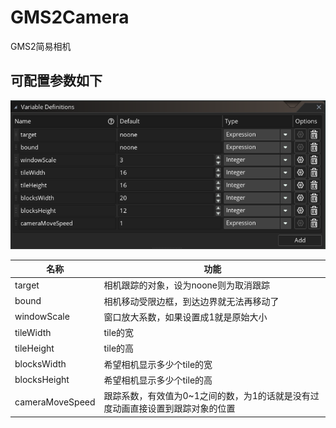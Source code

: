 # GMS2Camera
GMS2简易相机

## 可配置参数如下
![](.README_images/05a888f5.png)

名称 | 功能
--- | ---
target | 相机跟踪的对象，设为noone则为取消跟踪
bound | 相机移动受限边框，到达边界就无法再移动了
windowScale | 窗口放大系数，如果设置成1就是原始大小
tileWidth | tile的宽
tileHeight | tile的高
blocksWidth | 希望相机显示多少个tile的宽
blocksHeight | 希望相机显示多少个tile的高
cameraMoveSpeed | 跟踪系数，有效值为0~1之间的数，为1的话就是没有过度动画直接设置到跟踪对象的位置
